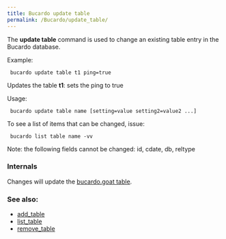 ```yaml
---
title: Bucardo update table
permalink: /Bucardo/update_table/
---
```


The **update table** command is used to change an existing table entry in the Bucardo database.

Example:

` bucardo update table t1 ping=true`

Updates the table **t1**: sets the ping to true

Usage:

` bucardo update table name [setting=value setting2=value2 ...]`

To see a list of items that can be changed, issue:

` bucardo list table name -vv`

Note: the following fields cannot be changed: id, cdate, db, reltype

### Internals

Changes will update the [bucardo.goat table](/bucardo.goat_table "wikilink").

### See also:

-   [add_table](/Bucardo/add_table "wikilink")
-   [list_table](/Bucardo/list_table "wikilink")
-   [remove_table](/Bucardo/remove_table "wikilink")
